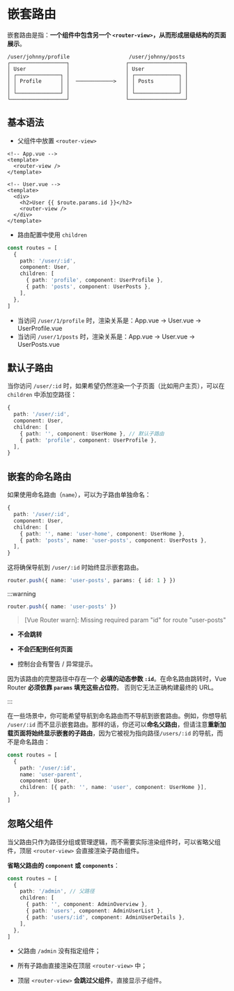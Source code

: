 # 嵌套路由

嵌套路由是指：**一个组件中包含另一个 `<router-view>`，从而形成层级结构的页面展示**。

```
/user/johnny/profile                   /user/johnny/posts 
┌──────────────────┐                  ┌──────────────────┐
│ User             │                  │ User             │
│ ┌──────────────┐ │                  │ ┌──────────────┐ │
│ │ Profile      │ │  ────────────>   │ │ Posts        │ │
│ │              │ │                  │ │              │ │
│ └──────────────┘ │                  │ └──────────────┘ │
└──────────────────┘                  └──────────────────┘
```

## 基本语法

-  父组件中放置 `<router-view>`

```vue
<!-- App.vue -->
<template>
  <router-view />
</template>

<!-- User.vue -->
<template>
  <div>
    <h2>User {{ $route.params.id }}</h2>
    <router-view />
  </div>
</template>

```

- 路由配置中使用 `children`

```ts
const routes = [
  {
    path: '/user/:id',
    component: User,
    children: [
      { path: 'profile', component: UserProfile },
      { path: 'posts', component: UserPosts },
    ],
  },
]

```

- 当访问 `/user/1/profile` 时，渲染关系是：App.vue → User.vue → UserProfile.vue
- 当访问 `/user/1/posts` 时，渲染关系是：App.vue → User.vue → UserPosts.vue

## 默认子路由

当你访问 `/user/:id` 时，如果希望仍然渲染一个子页面（比如用户主页），可以在 `children` 中添加空路径：

```ts
{
  path: '/user/:id',
  component: User,
  children: [
    { path: '', component: UserHome }, // 默认子路由
    { path: 'profile', component: UserProfile },
  ],
}

```



## 嵌套的命名路由

如果使用命名路由（`name`），可以为子路由单独命名：

```ts
{
  path: '/user/:id',
  component: User,
  children: [
    { path: '', name: 'user-home', component: UserHome },
    { path: 'posts', name: 'user-posts', component: UserPosts },
  ],
}

```

这将确保导航到 `/user/:id` 时始终显示嵌套路由。

```ts
router.push({ name: 'user-posts', params: { id: 1 } })
```

:::warning

```ts
router.push({ name: 'user-posts' })

```

> [Vue Router warn]: Missing required param "id" for route "user-posts"

- **不会跳转**

- **不会匹配到任何页面**

- 控制台会有警告 / 异常提示。

因为该路由的完整路径中存在一个 **必填的动态参数 `:id`**。在命名路由跳转时，Vue Router **必须依靠 `params` 填充这些占位符**。
否则它无法正确构建最终的 URL。

:::

在一些场景中，你可能希望导航到命名路由而不导航到嵌套路由。例如，你想导航 `/user/:id` 而不显示嵌套路由。那样的话，你还可以**命名父路由**，但请注意**重新加载页面将始终显示嵌套的子路由**，因为它被视为指向路径`/users/:id` 的导航，而不是命名路由：

```ts
const routes = [
  {
    path: '/user/:id',
    name: 'user-parent',
    component: User,
    children: [{ path: '', name: 'user', component: UserHome }],
  },
]
```

## 忽略父组件

当父路由只作为路径分组或管理逻辑，而不需要实际渲染组件时，可以省略父组件，顶层 `<router-view>` 会直接渲染子路由组件。

**省略父路由的 `component` 或 `components`**：

```ts
const routes = [
  {
    path: '/admin', // 父路径
    children: [
      { path: '', component: AdminOverview },
      { path: 'users', component: AdminUserList },
      { path: 'users/:id', component: AdminUserDetails },
    ],
  },
]

```

- 父路由 `/admin` 没有指定组件；

- 所有子路由直接渲染在顶层 `<router-view>` 中；

- 顶层 `<router-view>` **会跳过父组件**，直接显示子组件。